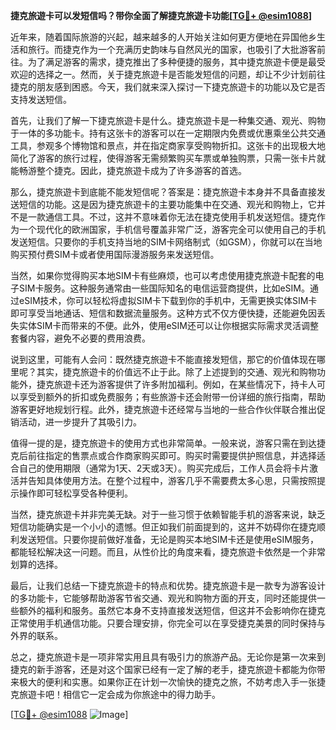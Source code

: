 **捷克旅遊卡可以发短信吗？带你全面了解捷克旅遊卡功能[[TG💪+ @esim1088](https://t.me/s/esim1088)]**

近年来，随着国际旅游的兴起，越来越多的人开始关注如何更方便地在异国他乡生活和旅行。而捷克作为一个充满历史韵味与自然风光的国家，也吸引了大批游客前往。为了满足游客的需求，捷克推出了多种便捷的服务，其中捷克旅遊卡便是最受欢迎的选择之一。然而，关于捷克旅遊卡是否能发短信的问题，却让不少计划前往捷克的朋友感到困惑。今天，我们就来深入探讨一下捷克旅遊卡的功能以及它是否支持发送短信。

首先，让我们了解一下捷克旅遊卡是什么。捷克旅遊卡是一种集交通、观光、购物于一体的多功能卡。持有这张卡的游客可以在一定期限内免费或优惠乘坐公共交通工具，参观多个博物馆和景点，并在指定商家享受购物折扣。这张卡的出现极大地简化了游客的旅行过程，使得游客无需频繁购买车票或单独购票，只需一张卡片就能畅游整个捷克。因此，捷克旅遊卡成为了许多游客的首选。

那么，捷克旅遊卡到底能不能发短信呢？答案是：捷克旅遊卡本身并不具备直接发送短信的功能。这是因为捷克旅遊卡的主要功能集中在交通、观光和购物上，它并不是一款通信工具。不过，这并不意味着你无法在捷克使用手机发送短信。捷克作为一个现代化的欧洲国家，手机信号覆盖非常广泛，游客完全可以使用自己的手机发送短信。只要你的手机支持当地的SIM卡网络制式（如GSM），你就可以在当地购买预付费SIM卡或者使用国际漫游服务来发送短信。

当然，如果你觉得购买本地SIM卡有些麻烦，也可以考虑使用捷克旅遊卡配套的电子SIM卡服务。这种服务通常由一些国际知名的电信运营商提供，比如eSIM。通过eSIM技术，你可以轻松将虚拟SIM卡下载到你的手机中，无需更换实体SIM卡即可享受当地通话、短信和数据流量服务。这种方式不仅方便快捷，还能避免因丢失实体SIM卡而带来的不便。此外，使用eSIM还可以让你根据实际需求灵活调整套餐内容，避免不必要的费用浪费。

说到这里，可能有人会问：既然捷克旅遊卡不能直接发短信，那它的价值体现在哪里呢？其实，捷克旅遊卡的价值远不止于此。除了上述提到的交通、观光和购物功能外，捷克旅遊卡还为游客提供了许多附加福利。例如，在某些情况下，持卡人可以享受到额外的折扣或免费服务；有些旅游卡还会附带一份详细的旅行指南，帮助游客更好地规划行程。此外，捷克旅遊卡还经常与当地的一些合作伙伴联合推出促销活动，进一步提升了其吸引力。

值得一提的是，捷克旅遊卡的使用方式也非常简单。一般来说，游客只需在到达捷克后前往指定的售票点或合作商家购买即可。购买时需要提供护照信息，并选择适合自己的使用期限（通常为1天、2天或3天）。购买完成后，工作人员会将卡片激活并告知具体使用方法。在整个过程中，游客几乎不需要费太多心思，只需按照提示操作即可轻松享受各种便利。

当然，捷克旅遊卡并非完美无缺。对于一些习惯于依赖智能手机的游客来说，缺乏短信功能确实是一个小小的遗憾。但正如我们前面提到的，这并不妨碍你在捷克顺利发送短信。只要你提前做好准备，无论是购买本地SIM卡还是使用eSIM服务，都能轻松解决这一问题。而且，从性价比的角度来看，捷克旅遊卡依然是一个非常划算的选择。

最后，让我们总结一下捷克旅遊卡的特点和优势。捷克旅遊卡是一款专为游客设计的多功能卡，它能够帮助游客节省交通、观光和购物方面的开支，同时还能提供一些额外的福利和服务。虽然它本身不支持直接发送短信，但这并不会影响你在捷克正常使用手机通信功能。只要合理安排，你完全可以在享受捷克美景的同时保持与外界的联系。

总之，捷克旅遊卡是一项非常实用且具有吸引力的旅游产品。无论你是第一次来到捷克的新手游客，还是对这个国家已经有一定了解的老手，捷克旅遊卡都能为你带来极大的便利和实惠。如果你正在计划一次愉快的捷克之旅，不妨考虑入手一张捷克旅遊卡吧！相信它一定会成为你旅途中的得力助手。

[[TG💪+ @esim1088](https://t.me/s/esim1088) ![Image](https://i.postimg.cc/4NQfJmqS/Snipaste-2025-05-13-00-14-12.png)]